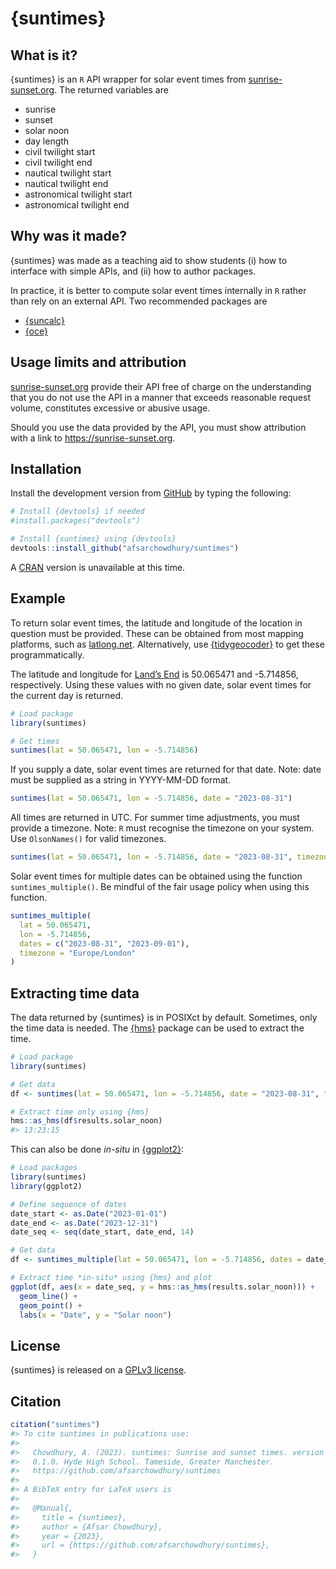 
<!-- README.md is generated from README.Rmd. Please edit that file -->

# {suntimes}

<!-- badges: start -->
<!-- badges: end -->

## What is it?

{suntimes} is an `R` API wrapper for solar event times from
[sunrise-sunset.org](https://sunrise-sunset.org). The returned variables
are

- sunrise
- sunset
- solar noon
- day length
- civil twilight start
- civil twilight end
- nautical twilight start
- nautical twilight end
- astronomical twilight start
- astronomical twilight end

## Why was it made?

{suntimes} was made as a teaching aid to show students (i) how to
interface with simple APIs, and (ii) how to author packages.

In practice, it is better to compute solar event times internally in `R`
rather than rely on an external API. Two recommended packages are

- [{suncalc}](https://github.com/datastorm-open/suncalc)
- [{oce}](https://github.com/dankelley/oce/)

## Usage limits and attribution

[sunrise-sunset.org](https://sunrise-sunset.org) provide their API free
of charge on the understanding that you do not use the API in a manner
that exceeds reasonable request volume, constitutes excessive or abusive
usage.

Should you use the data provided by the API, you must show attribution
with a link to <https://sunrise-sunset.org>.

## Installation

Install the development version from [GitHub](https://github.com/) by
typing the following:

``` r
# Install {devtools} if needed
#install.packages("devtools")

# Install {suntimes} using {devtools}
devtools::install_github("afsarchowdhury/suntimes")
```

A [CRAN](https://cran.r-project.org/) version is unavailable at this
time.

## Example

To return solar event times, the latitude and longitude of the location
in question must be provided. These can be obtained from most mapping
platforms, such as [latlong.net](https://www.latlong.net/).
Alternatively, use
[{tidygeocoder}](https://github.com/jessecambon/tidygeocoder/) to get
these programmatically.

The latitude and longitude for [Land’s
End](https://en.wikipedia.org/wiki/Land%27s_End) is 50.065471 and
-5.714856, respectively. Using these values with no given date, solar
event times for the current day is returned.

``` r
# Load package
library(suntimes)

# Get times
suntimes(lat = 50.065471, lon = -5.714856)
```

If you supply a date, solar event times are returned for that date.
Note: date must be supplied as a string in YYYY-MM-DD format.

``` r
suntimes(lat = 50.065471, lon = -5.714856, date = "2023-08-31")
```

All times are returned in UTC. For summer time adjustments, you must
provide a timezone. Note: `R` must recognise the timezone on your
system. Use `OlsonNames()` for valid timezones.

``` r
suntimes(lat = 50.065471, lon = -5.714856, date = "2023-08-31", timezone = "Europe/London")
```

Solar event times for multiple dates can be obtained using the function
`suntimes_multiple()`. Be mindful of the fair usage policy when using
this function.

``` r
suntimes_multiple(
  lat = 50.065471,
  lon = -5.714856,
  dates = c("2023-08-31", "2023-09-01"),
  timezone = "Europe/London"
)
```

## Extracting time data

The data returned by {suntimes} is in POSIXct by default. Sometimes,
only the time data is needed. The
[{hms}](https://hms.tidyverse.org/index.html) package can be used to
extract the time.

``` r
# Load package
library(suntimes)

# Get data
df <- suntimes(lat = 50.065471, lon = -5.714856, date = "2023-08-31", timezone = "Europe/London")

# Extract time only using {hms}
hms::as_hms(df$results.solar_noon)
#> 13:23:15
```

This can also be done *in-situ* in
[{ggplot2}](https://ggplot2.tidyverse.org/):

``` r
# Load packages
library(suntimes)
library(ggplot2)

# Define sequence of dates
date_start <- as.Date("2023-01-01")
date_end <- as.Date("2023-12-31")
date_seq <- seq(date_start, date_end, 14)

# Get data
df <- suntimes_multiple(lat = 50.065471, lon = -5.714856, dates = date_seq, timezone = "Europe/London")

# Extract time *in-situ* using {hms} and plot
ggplot(df, aes(x = date_seq, y = hms::as_hms(results.solar_noon))) +
  geom_line() +
  geom_point() +
  labs(x = "Date", y = "Solar noon")
```

## License

{suntimes} is released on a [GPLv3
license](https://www.gnu.org/licenses/gpl-3.0.en.html).

## Citation

``` r
citation("suntimes")
#> To cite suntimes in publications use:
#> 
#>   Chowdhury, A. (2023). suntimes: Sunrise and sunset times. version
#>   0.1.0. Hyde High School. Tameside, Greater Manchester.
#>   https://github.com/afsarchowdhury/suntimes
#> 
#> A BibTeX entry for LaTeX users is
#> 
#>   @Manual{,
#>     title = {suntimes},
#>     author = {Afsar Chowdhury},
#>     year = {2023},
#>     url = {https://github.com/afsarchowdhury/suntimes},
#>   }
```
